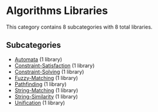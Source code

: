 # Algorithms Libraries

This category contains 8 subcategories with 8 total libraries.

## Subcategories

- [Automata](Automata.md) (1 library)
- [Constraint-Satisfaction](Constraint-Satisfaction.md) (1 library)
- [Constraint-Solving](Constraint-Solving.md) (1 library)
- [Fuzzy-Matching](Fuzzy-Matching.md) (1 library)
- [Pathfinding](Pathfinding.md) (1 library)
- [String-Matching](String-Matching.md) (1 library)
- [String-Similarity](String-Similarity.md) (1 library)
- [Unification](Unification.md) (1 library)
